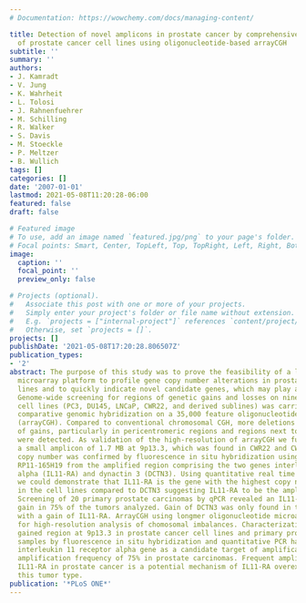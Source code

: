 ```yaml
---
# Documentation: https://wowchemy.com/docs/managing-content/

title: Detection of novel amplicons in prostate cancer by comprehensive genomic profiling
  of prostate cancer cell lines using oligonucleotide-based arrayCGH
subtitle: ''
summary: ''
authors:
- J. Kamradt
- V. Jung
- K. Wahrheit
- L. Tolosi
- J. Rahnenfuehrer
- M. Schilling
- R. Walker
- S. Davis
- M. Stoeckle
- P. Meltzer
- B. Wullich
tags: []
categories: []
date: '2007-01-01'
lastmod: 2021-05-08T11:20:28-06:00
featured: false
draft: false

# Featured image
# To use, add an image named `featured.jpg/png` to your page's folder.
# Focal points: Smart, Center, TopLeft, Top, TopRight, Left, Right, BottomLeft, Bottom, BottomRight.
image:
  caption: ''
  focal_point: ''
  preview_only: false

# Projects (optional).
#   Associate this post with one or more of your projects.
#   Simply enter your project's folder or file name without extension.
#   E.g. `projects = ["internal-project"]` references `content/project/deep-learning/index.md`.
#   Otherwise, set `projects = []`.
projects: []
publishDate: '2021-05-08T17:20:28.806507Z'
publication_types:
- '2'
abstract: The purpose of this study was to prove the feasibility of a longmer oligonucleotide
  microarray platform to profile gene copy number alterations in prostate cancer cell
  lines and to quickly indicate novel candidate genes, which may play a role in carcinogenesis.
  Genome-wide screening for regions of genetic gains and losses on nine prostate cancer
  cell lines (PC3, DU145, LNCaP, CWR22, and derived sublines) was carried out using
  comparative genomic hybridization on a 35,000 feature oligonucleotide microarray
  (arrayCGH). Compared to conventional chromosomal CGH, more deletions and small regions
  of gains, particularly in pericentromeric regions and regions next to the telomeres,
  were detected. As validation of the high-resolution of arrayCGH we further analyzed
  a small amplicon of 1.7 MB at 9p13.3, which was found in CWR22 and CWR22-Rv1. Increased
  copy number was confirmed by fluorescence in situ hybridization using the BAC clone
  RP11-165H19 from the amplified region comprising the two genes interleukin 11 receptor
  alpha (IL11-RA) and dynactin 3 (DCTN3). Using quantitative real time PCR (qPCR)
  we could demonstrate that IL11-RA is the gene with the highest copy number gain
  in the cell lines compared to DCTN3 suggesting IL11-RA to be the amplification target.
  Screening of 20 primary prostate carcinomas by qPCR revealed an IL11-RA copy number
  gain in 75% of the tumors analyzed. Gain of DCTN3 was only found in two cases together
  with a gain of IL11-RA. ArrayCGH using longmer oligonucleotide microarrays is feasible
  for high-resolution analysis of chomosomal imbalances. Characterization of a small
  gained region at 9p13.3 in prostate cancer cell lines and primary prostate cancer
  samples by fluorescence in situ hybridization and quantitative PCR has revealed
  interleukin 11 receptor alpha gene as a candidate target of amplification with an
  amplification frequency of 75% in prostate carcinomas. Frequent amplification of
  IL11-RA in prostate cancer is a potential mechanism of IL11-RA overexpression in
  this tumor type.
publication: '*PLoS ONE*'
---
```

